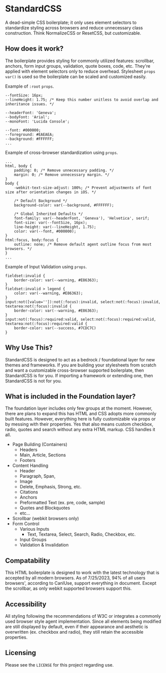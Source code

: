 # StandardCSS
A dead-simple CSS boilerplate; it only uses element selectors to standardize styling across 
browsers and reduce unnecessary class construction. Think NormalizeCSS or ResetCSS, but 
customizable.

## How does it work?
The boilerplate provides styling for commonly utilized features: scrollbar, anchors, 
form input groups, validation, quote boxes, code, etc. They're applied with element selectors 
only to reduce overhead. Stylesheet `props` `var()` is used so the boilerplate can be scaled 
and customized easily.

Example of `:root` `props`.
```
--fontSize: 16px;
--lineHeight: 1.75; /* Keep this number unitless to avoid overlap and inheritance issues. */

--headerFont: 'Geneva';
--bodyFont: 'Arial';
--monoFont: 'Lucida Console';

--font: #000000;
--foreground: #EAEAEA;
--background: #FFFFFF;
...
```

Example of cross-browser standardization using `props`.
```
...
html, body {
    padding: 0; /* Remove unnecessary padding. */
    margin: 0; /* Remove unnecessary margin. */
}
body {
    -webkit-text-size-adjust: 100%; /* Prevent adjustments of font size after orientation changes in iOS. */

    /* Default Background */
    background-color: var(--background, #FFFFFF);

    /* Global Inherited Defaults */
    font-family: var(--headerFont, 'Geneva'), 'Helvetica', serif;
    font-size: var(--fontSize, 16px);
    line-height: var(--lineHeight, 1.75);
    color: var(--font, #000000);
}
html:focus, body:focus {
    outline: none; /* Remove default agent outline focus from most browsers. */
}
...
```

Example of Input Validation using `props`.
```
fieldset:invalid {
    border-color: var(--warning, #E86363);
}
fieldset:invalid > legend {
    color: var(--warning, #E86363);
}
input:not([value='']):not(:focus):invalid, select:not(:focus):invalid, textarea:not(:focus):invalid {
    border-color: var(--warning, #E86363);
}
input:not(:focus):required:valid, select:not(:focus):required:valid, textarea:not(:focus):required:valid {
    border-color: var(--success, #7CDC7C)
}
```

## Why Use This?
StandardCSS is designed to act as a bedrock / foundational layer for new themes and frameworks. If you are building
your stylesheets from scratch and want a customizable cross-browser supported boilerplate, then StandardCSS is for you.
If importing a framework or extending one, then StandardCSS is not for you.

## What is included in the Foundation layer?
The foundation layer includes only few groups at the moment. However, there are plans to expand this has HTML and CSS
adopts more commonly built features. However, everything here is fully customizable via props or by messing with their
properties. Yes that also means custom checkbox, radio, quotes and search without any extra HTML markup. CSS handles
it all.

* Page Building (Containers)
  * Headers
  * Main, Article, Sections
  * Footers
* Content Handling
  * Header
  * Paragraph, Span, 
  * Image
  * Delete, Emphasis, Strong, etc.
  * Citations
  * Anchors
  * Preformatted Text (ex. pre, code, sample)
  * Quotes and Blockquotes
  * etc...
* Scrollbar (webkit browsers only)
* Form Control
  * Various Inputs
    * Text, Textarea, Select, Search, Radio, Checkbox, etc.
  * Input Groups
  * Validation & Invalidation

## Compatability
This HTML boilerplate is designed to work with the latest technology that is accepted by all modern browsers.
As of 7/25/2023, 94% of all users browsers', according to CanIUse, support everything in document. Except the scrollbar,
as only webkit supported browsers support this.

## Accessibility
All styling following the recommendations of W3C or integrates a commonly used browser style agent implementation. Since
all elements being modified are still displayed by default, even if their appearance and aesthetic is overwritten 
(ex. checkbox and radio), they still retain the accessible properties.

## Licensing
Please see the `LICENSE` for this project regarding use.

